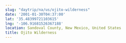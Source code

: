 ```yaml
---
slug: "daytrip/na/us/ojito-wilderness"
date: '2001-01-30T04:37:00'
lat: '35.48399721103615'
lng: '-106.91681526367188'
location: Sandoval County, New Mexico, United States
title: Ojito Wilderness
---
```



